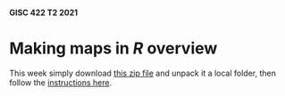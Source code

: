 #### GISC 422 T2 2021
# Making maps in *R* overview
This week simply download [this zip file](making-maps-in-r.zip?raw=true) and unpack it a local folder, then follow the [instructions here](making-maps-in-r.md).
